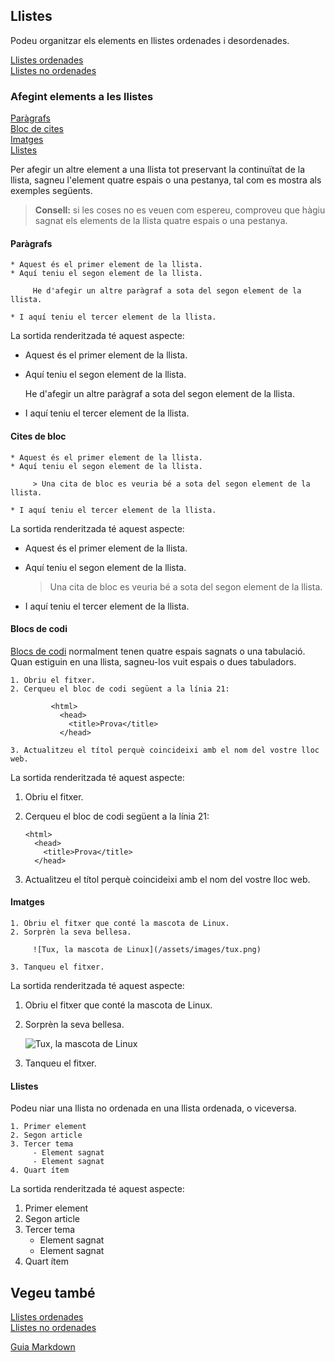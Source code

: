 ## Llistes

Podeu organitzar els elements en llistes ordenades i desordenades.

[Llistes ordenades](./llistes-ordenades.md)  
[Llistes no ordenades](./llistes-no-ordenades.md)

### Afegint elements a les llistes

[Paràgrafs](#paràgrafs)  
[Bloc de cites](#cites-de-bloc)  
[Imatges](#imatges)  
[Llistes](#llistes)

Per afegir un altre element a una llista tot preservant la continuïtat de la llista, sagneu l'element quatre espais o una pestanya, tal com es mostra als exemples següents.

> <strong>Consell:</strong> si les coses no es veuen com espereu, comproveu que hàgiu sagnat els elements de la llista quatre espais o una pestanya.

#### Paràgrafs

```
* Aquest és el primer element de la llista.
* Aquí teniu el segon element de la llista.

     He d'afegir un altre paràgraf a sota del segon element de la llista.

* I aquí teniu el tercer element de la llista.
```

La sortida renderitzada té aquest aspecte:

- Aquest és el primer element de la llista.
- Aquí teniu el segon element de la llista.

  He d'afegir un altre paràgraf a sota del segon element de la llista.

- I aquí teniu el tercer element de la llista.

#### Cites de bloc

```
* Aquest és el primer element de la llista.
* Aquí teniu el segon element de la llista.

     > Una cita de bloc es veuria bé a sota del segon element de la llista.

* I aquí teniu el tercer element de la llista.
```

La sortida renderitzada té aquest aspecte:

- Aquest és el primer element de la llista.
- Aquí teniu el segon element de la llista.

  > Una cita de bloc es veuria bé a sota del segon element de la llista.

- I aquí teniu el tercer element de la llista.

#### Blocs de codi

[Blocs de codi](#blocs-de-codi) normalment tenen quatre espais sagnats o una tabulació. Quan estiguin en una llista, sagneu-los vuit espais o dues tabuladors.

```
1. Obriu el fitxer.
2. Cerqueu el bloc de codi següent a la línia 21:

         <html>
           <head>
             <title>Prova</title>
           </head>

3. Actualitzeu el títol perquè coincideixi amb el nom del vostre lloc web.
```

La sortida renderitzada té aquest aspecte:

1. Obriu el fitxer.
2. Cerqueu el bloc de codi següent a la línia 21:

   ```text
   <html>
     <head>
       <title>Prova</title>
     </head>
   ```

3. Actualitzeu el títol perquè coincideixi amb el nom del vostre lloc web.

#### Imatges

```
1. Obriu el fitxer que conté la mascota de Linux.
2. Sorprèn la seva bellesa.

     ![Tux, la mascota de Linux](/assets/images/tux.png)

3. Tanqueu el fitxer.
```

La sortida renderitzada té aquest aspecte:

1. Obriu el fitxer que conté la mascota de Linux.
2. Sorprèn la seva bellesa.

   <img src="https://mdg.imgix.net/assets/images/tux.png" class="img-fluid" alt="Tux, la mascota de Linux" loading="lazy" sizes="100vw">

3. Tanqueu el fitxer.

#### Llistes

Podeu niar una llista no ordenada en una llista ordenada, o viceversa.

```
1. Primer element
2. Segon article
3. Tercer tema
     - Element sagnat
     - Element sagnat
4. Quart ítem
```

La sortida renderitzada té aquest aspecte:

1. Primer element
2. Segon article
3. Tercer tema
   - Element sagnat
   - Element sagnat
4. Quart ítem

## Vegeu també

[Llistes ordenades](./llistes-ordenades.md)  
[Llistes no ordenades](./llistes-no-ordenades.md)

[Guia Markdown](../README.md)

